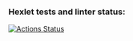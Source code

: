 ### Hexlet tests and linter status:
[![Actions Status](https://github.com/Islam283/frontend-project-46/workflows/hexlet-check/badge.svg)](https://github.com/Islam283/frontend-project-46/actions)